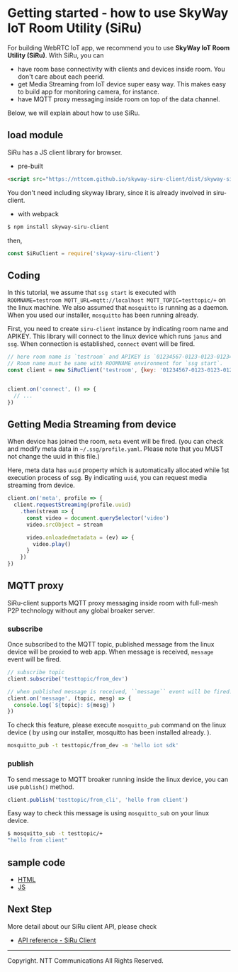 # Getting started - how to use SkyWay IoT Room Utility (SiRu)

For building WebRTC IoT app, we recommend you to use **SkyWay IoT Room Utility (SiRu)**. With SiRu, you can

* have room base connectivity with clients and devices inside room. You don't care about each peerid.
* get Media Streaming from IoT device super easy way. This makes easy to build app for monitoring camera, for instance.
* have MQTT proxy messaging inside room on top of the data channel.

Below, we will explain about how to use SiRu.

## load module

SiRu has a JS client library for browser.

* pre-built

```html
<script src="https://nttcom.github.io/skyway-siru-client/dist/skyway-siru-client.min.js"></script>
```

You don't need including skyway library, since it is already involved in siru-client.

* with webpack

```bash
$ npm install skyway-siru-client
```

then,

```js
const SiRuClient = require('skyway-siru-client')
```

## Coding

In this tutorial, we assume that `ssg start` is executed with `ROOMNAME=testroom MQTT_URL=mqtt://localhost MQTT_TOPIC=testtopic/+` on the linux machine. We also assumed that `mosquitto` is running as a daemon. When you used our installer, `mosquitto` has been running already.

First, you need to create `siru-client` instance by indicating room name and APIKEY. This library will connect to the linux device which runs `janus` and `ssg`. When connection is established, `connect` event will be fired.

```js
// here room name is `testroom` and APIKEY is `01234567-0123-0123-0123456789ab`
// Room name must be same with ROOMNAME environment for `ssg start`.
const client = new SiRuClient('testroom', {key: '01234567-0123-0123-0123456789ab'})


client.on('connect', () => {
  // ...
})
```

## Getting Media Streaming from device

When device has joined the room, ``meta`` event will be fired. (you can check and modify meta data in ``~/.ssg/profile.yaml``. Please note that you MUST not change the uuid in this file.)

Here, meta data has ``uuid`` property which is automatically allocated while 1st execution process of ssg. By indicating ``uuid``, you can request media streaming from device.

```js
client.on('meta', profile => {
  client.requestStreaming(profile.uuid)
    .then(stream => {
      const video = document.querySelector('video')
      video.srcObject = stream

      video.onloadedmetadata = (ev) => {
        video.play()
      }
    })
})
```

## MQTT proxy

SiRu-client supports MQTT proxy messaging inside room with full-mesh P2P technology without any global broaker server. 

### subscribe

Once subscribed to the MQTT topic, published message from the linux device will be proxied to web app. When message is received, `message` event will be fired.

```js
// subscribe topic
client.subscribe('testtopic/from_dev')

// when published message is received, ``message`` event will be fired.
client.on('message', (topic, mesg) => {
  console.log(`${topic}: ${mesg}`)
})
```

To check this feature, please execute `mosquitto_pub` command on the linux device ( by using our installer, mosquitto has been installed already. ).

```bash
mosquitto_pub -t testtopic/from_dev -m 'hello iot sdk'
```

### publish

To send message to MQTT broaker running inside the linux device, you can use `publish()` method.

```js
client.publish('testtopic/from_cli', 'hello from client')
```

Easy way to check this message is using `mosquitto_sub` on your linux device.

```bash
$ mosquitto_sub -t testtopic/+
"hello from client"
```

## sample code

* [HTML](https://github.com/nttcom/skyway-siru-client/blob/master/examples/index.html)
* [JS](https://github.com/nttcom/skyway-siru-client/blob/master/examples/script.js)


## Next Step

More detail about our SiRu client API, please check

* [API reference - SiRu Client](https://github.com/nttcom/skyway-siru-client/blob/master/docs/SiRuClient.md)

---
Copyright. NTT Communications All Rights Reserved.
